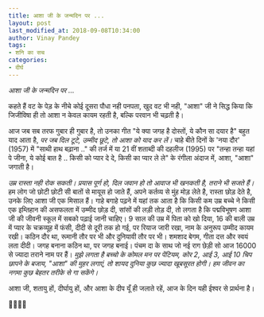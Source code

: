```yaml
---
title: आशा जी के जन्मदिन पर ...
layout: post
last_modified_at: 2018-09-08T10:34:00
author: Vinay Pandey
tags:
- शनि का सच
categories:
- दीर्घ
---
```

*आशा जी के जन्मदिन पर ...*

कहते हैं वट के पेड़ के नीचे कोई दूसरा पौधा नही पनपता, खुद वट भी नही, "आशा" जी ने सिद्ध किया कि जिजीविषा ही तो आशा न केवल कायम रहती है, बल्कि परवान भी चढ़ती है। 

आज जब सब तरफ गुबार ही गुबार है, तो उनका गीत "ये क्या जगह है दोस्तों, ये कौन सा दयार है" बहुत याद आता है,  *पर जब दिल टूटे, उम्मीद छूटे, तो आशा को याद कर लें।* चाहे बीते दिनों के 'नया दौर' (1957) में "साथी हाथ बढ़ाना .." की तर्ज में या 21 वीं शताब्दी की दहलीज (1995) पर  "तन्हा तन्हा यहां पे जीना, ये कोई बात है .. किसी को प्यार दे दे, किसी का प्यार ले ले" के रंगीला अंदाज में,  आशा, "आशा" जगाती है। 

*उम्र रास्ता नही रोक सकती। प्रयास पूर्ण हो, दिल जवान हो तो आवाज भी खनकती है, तराने भी सजते हैं।* हम लोग जो छोटी छोटी सी बातों से मायूस हो जाते हैं, अपने कर्तव्य से मुंह मोड़ लेते है, रास्ता छोड़ देते है, उनके लिए आशा जी एक मिसाल हैं।  गाहे बगाहे पढ़ने में यहां तक आता है कि किसी कम उम्र बच्चे ने किसी एक इम्तिहान की असफलता में उम्मीद छोड़ दी, सांसों की लड़ी तोड़ दी, तो लगता है कि पद्मविभूषण आशा जी की जीवनी स्कूल में सबको पढ़ाई जानी चाहिए। 9 साल की उम्र में पिता को खो दिया, 16 की बाली उम्र में प्यार के चक्रव्यूह में फंसी, दीदी से दूरी तक हो गई, पर रियाज जारी रखा, नाम के अनुरूप उम्मीद कायम रखी। कठिन दौर था, रूमानी तौर पर भी और दुनियावी तौर पर भी। शमशाद बेगम, गीता दत्त और स्वयं लता दीदी। जगह बनाना कठिन था, पर जगह बनाई। पंचम दा के साथ जो नई राग छेड़ी सो आज 16000 से ज्यादा तराने नाम पर हैं। *मुझे लगता है बच्चो के कोमल मन पर पेंटियम, कोर 2, आई 3, आई 10 चिप छापने के बजाय, "आशा" की मुहर लगाएं, तो शायद दुनिया कुछ ज्यादा खूबसूरत होगी। हम जीवन का नगमा कुछ बेहतर तरीके से गा सकेंगे।*

आशा जी, शतायु हों, दीर्घायु हों, और आशा के दीप यूँ ही जलाते रहें, आज के दिन यही ईश्वर से प्रार्थना है। 

🙏🌷🌷🙏


